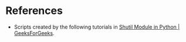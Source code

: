 # References

- Scripts created by the following tutorials in [Shutil Module in Python | GeeksForGeeks](https://www.geeksforgeeks.org/shutil-module-in-python/).
